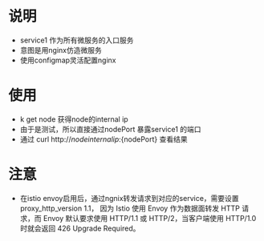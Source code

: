 # 说明
- service1 作为所有微服务的入口服务
- 意图是用nginx仿造微服务
- 使用configmap灵活配置nginx

# 使用
- k get node 获得node的internal ip
- 由于是测试，所以直接通过nodePort 暴露service1 的端口
- 通过 curl http://${node internal ip}:${nodePort} 查看结果

# 注意
- 在istio envoy启用后，通过ngnix转发请求到对应的service，需要设置 proxy_http_version 1.1， 因为  Istio 使用 Envoy 作为数据面转发 HTTP 请求，而 Envoy 默认要求使用 HTTP/1.1 或 HTTP/2，当客户端使用 HTTP/1.0 时就会返回 426 Upgrade Required。
